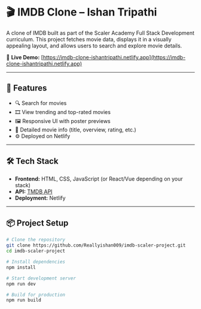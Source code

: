 # 🎬 IMDB Clone – Ishan Tripathi

A clone of IMDB built as part of the Scaler Academy Full Stack Development curriculum. This project fetches movie data, displays it in a visually appealing layout, and allows users to search and explore movie details.

🔗 **Live Demo:** [https://imdb-clone-ishantripathi.netlify.app](https://imdb-clone-ishantripathi.netlify.app)

---

## 🚀 Features

- 🔍 Search for movies
- 🎞️ View trending and top-rated movies
- 🖼️ Responsive UI with poster previews
- 📄 Detailed movie info (title, overview, rating, etc.)
- ⚙️ Deployed on Netlify

---

## 🛠️ Tech Stack

- **Frontend:** HTML, CSS, JavaScript (or React/Vue depending on your stack)
- **API:** [TMDB API](https://www.themoviedb.org/documentation/api)
- **Deployment:** Netlify

---

## 📦 Project Setup

```bash
# Clone the repository
git clone https://github.com/Reallyishan009/imdb-scaler-project.git
cd imdb-scaler-project

# Install dependencies
npm install

# Start development server
npm run dev

# Build for production
npm run build
